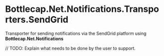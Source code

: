 # Bottlecap.Net.Notifications.Transporters.SendGrid

Transporter for sending notifications via the SendGrid platform using **Bottlecap.Net.Notifications**

// TODO: Explain what needs to be done by the user to support.